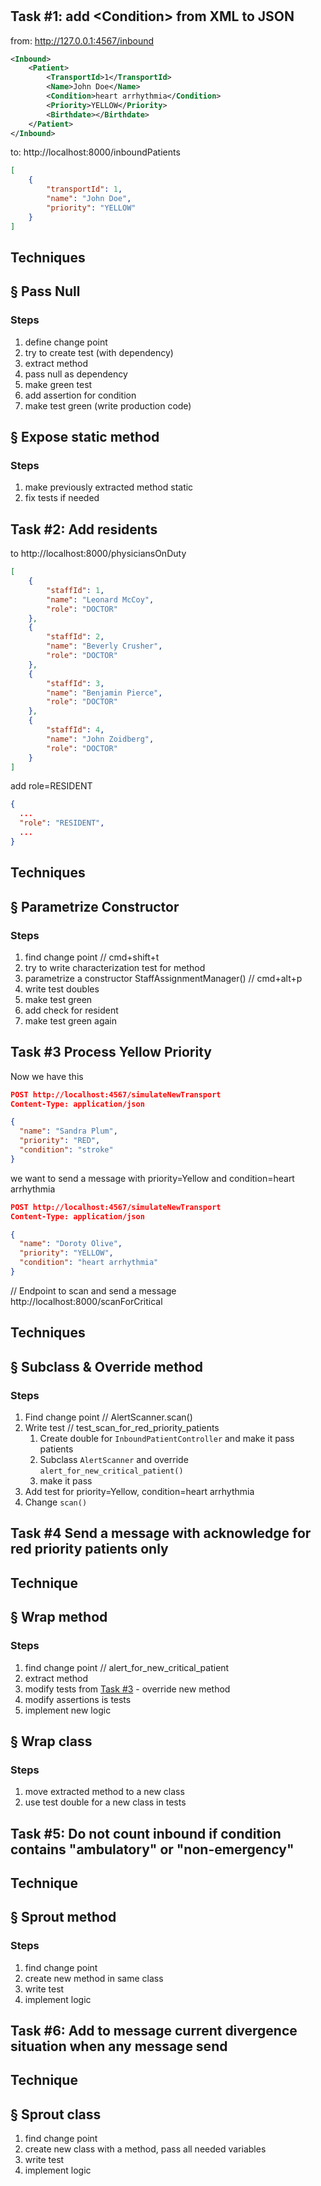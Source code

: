 # 

## Task #1: add &lt;Condition> from XML to JSON

from: http://127.0.0.1:4567/inbound

```xml
<Inbound>
	<Patient>
		<TransportId>1</TransportId>
		<Name>John Doe</Name>
		<Condition>heart arrhythmia</Condition>
		<Priority>YELLOW</Priority>
		<Birthdate></Birthdate>
	</Patient>
</Inbound>
```

to: http://localhost:8000/inboundPatients

```JSON
[
    {
        "transportId": 1,
        "name": "John Doe",
        "priority": "YELLOW"
    }
]
```

## Techniques 

## § Pass Null

### Steps
1. define change point
2. try to create test (with dependency)
3. extract method
4. pass null as dependency
5. make green test
6. add assertion for condition
7. make test green (write production code)

## § Expose static method

### Steps
1. make previously extracted method static
2. fix tests if needed

## Task #2: Add residents

to http://localhost:8000/physiciansOnDuty

```JSON
[
    {
        "staffId": 1,
        "name": "Leonard McCoy",
        "role": "DOCTOR"
    },
    {
        "staffId": 2,
        "name": "Beverly Crusher",
        "role": "DOCTOR"
    },
    {
        "staffId": 3,
        "name": "Benjamin Pierce",
        "role": "DOCTOR"
    },
    {
        "staffId": 4,
        "name": "John Zoidberg",
        "role": "DOCTOR"
    }
]
```
add role=RESIDENT
```JSON
{
  ...
  "role": "RESIDENT",
  ...
}
```
## Techniques
## § Parametrize Constructor

### Steps
1. find change point // cmd+shift+t
1. try to write characterization test for method
1. parametrize a constructor StaffAssignmentManager() // cmd+alt+p
1. write test doubles
1. make test green
1. add check for resident
1. make test green again

## Task #3 Process Yellow Priority 

Now we have this 
```JSON
POST http://localhost:4567/simulateNewTransport
Content-Type: application/json

{
  "name": "Sandra Plum",
  "priority": "RED",
  "condition": "stroke"
}
```

we want to send a message with priority=Yellow and condition=heart arrhythmia
```JSON
POST http://localhost:4567/simulateNewTransport
Content-Type: application/json

{
  "name": "Doroty Olive",
  "priority": "YELLOW",
  "condition": "heart arrhythmia"
}
``` 
// Endpoint to scan and send a message http://localhost:8000/scanForCritical

## Techniques
## § Subclass & Override method

### Steps

1. Find change point // AlertScanner.scan()
1. Write test // test_scan_for_red_priority_patients
    1. Create double for ```InboundPatientController``` and make it pass patients
    1. Subclass ```AlertScanner``` and override ```alert_for_new_critical_patient()```
    1. make it pass
1. Add test for priority=Yellow, condition=heart arrhythmia
1. Change ```scan()``` 


## Task #4 Send a message with acknowledge for red priority patients only

## Technique
## § Wrap method

### Steps
1. find change point // alert_for_new_critical_patient
1. extract method
1. modify tests from [Task #3](#task3) - override new method   
1. modify assertions is tests
1. implement new logic

## § Wrap class
### Steps
1. move extracted method to a new class
1. use test double for a new class in tests

## Task #5: Do not count inbound if condition contains "ambulatory" or "non-emergency"  

## Technique
## § Sprout method

### Steps

1. find change point
1. create new method in same class
1. write test
1. implement logic


## Task #6: Add to message current divergence situation when any message send

## Technique
## § Sprout class

1. find change point
1. create new class with a method, pass all needed variables
1. write test
1. implement logic

